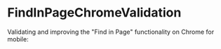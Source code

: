# FindInPageChromeValidation
Validating and improving the "Find in Page" functionality on Chrome for mobile:

